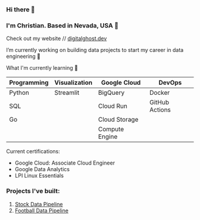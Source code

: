 ### Hi there 👋

### I'm Christian. Based in Nevada, USA 📍
Check out my website // [digitalghost.dev](https://www.digitalghost.dev)

I’m currently working on building data projects to start my career in data engineering 🔨

What I'm currently learning 🌱

| Programming | Visualization | Google Cloud   | DevOps |
| ----------- | ------------- | -------------- | ------ |
| Python      | Streamlit     | BigQuery       | Docker |
| SQL         |               | Cloud Run      | GitHub Actions|
| Go          |               | Cloud Storage  |        |
|             |               | Compute Engine |

Current certifications:
* Google Cloud: Associate Cloud Engineer
* Google Data Analytics
* LPI Linux Essentials

### Projects I've built:
1. [Stock Data Pipeline](https://github.com/digitalghost-dev/stock-data-pipeline)
2. [Football Data Pipeline](https://github.com/digitalghost-dev/football-data-pipeline)
